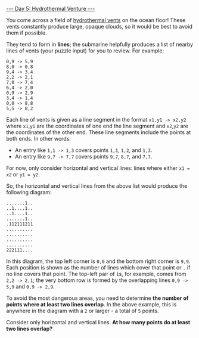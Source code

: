 [--- Day 5: Hydrothermal Venture ---](https://adventofcode.com/2021/day/5)

You come across a field of [hydrothermal vents](https://en.wikipedia.org/wiki/Hydrothermal_vent) on the ocean floor! These vents constantly produce large, opaque clouds, so it would be best to avoid them if possible.

They tend to form in **lines**; the submarine helpfully produces a list of nearby lines of vents (your puzzle input) for you to review. For example:

    0,9 -> 5,9
    8,0 -> 0,8
    9,4 -> 3,4
    2,2 -> 2,1
    7,0 -> 7,4
    6,4 -> 2,0
    0,9 -> 2,9
    3,4 -> 1,4
    0,0 -> 8,8
    5,5 -> 8,2

Each line of vents is given as a line segment in the format `x1,y1 -> x2,y2` where `x1`,`y1` are the coordinates of one end the line segment and `x2`,`y2` are the coordinates of the other end. These line segments include the points at both ends. In other words:

  - An entry like `1,1 -> 1,3` covers points `1,1`, `1,2`, and `1,3`.
  - An entry like `9,7 -> 7,7` covers points `9,7`, `8,7`, and `7,7`.

For now, only consider horizontal and vertical lines: lines where either `x1 = x2` or `y1 = y2`.

So, the horizontal and vertical lines from the above list would produce the following diagram:

    .......1..
    ..1....1..
    ..1....1..
    .......1..
    .112111211
    ..........
    ..........
    ..........
    ..........
    222111....

In this diagram, the top left corner is `0,0` and the bottom right corner is `9,9`. Each position is shown as the number of lines which cover that point or `.` if no line covers that point. The top-left pair of `1`s, for example, comes from `2,2 -> 2,1`; the very bottom row is formed by the overlapping lines `0,9 -> 5,9` and `0,9 -> 2,9`.

To avoid the most dangerous areas, you need to determine **the number of points where at least two lines overlap**. In the above example, this is anywhere in the diagram with a `2` or larger - a total of `5` points.

Consider only horizontal and vertical lines. **At how many points do at least two lines overlap?**